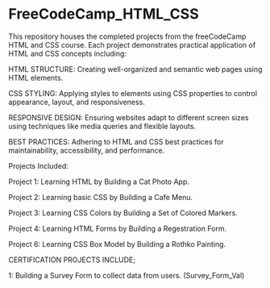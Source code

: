 # FreeCodeCamp_HTML_CSS
This repository houses the completed projects from the freeCodeCamp HTML and CSS course. Each project demonstrates practical application of HTML and CSS concepts
including:

HTML STRUCTURE: Creating well-organized and semantic web pages using HTML elements.

CSS STYLING: Applying styles to elements using CSS properties to control appearance, layout, and responsiveness.

RESPONSIVE DESIGN: Ensuring websites adapt to different screen sizes using techniques like media queries and flexible layouts.

BEST PRACTICES: Adhering to HTML and CSS best practices for maintainability, accessibility, and performance.


Projects Included:

Project 1: Learning HTML by Building a Cat Photo App.

Project 2: Learning basic CSS by Building a Cafe Menu.

Project 3: Learning CSS Colors by Building a Set of Colored Markers.

Project 4: Learning HTML Forms by Building a Regestration Form.

Project 6: Learning CSS Box Model by Building a Rothko Painting. 

CERTIFICATION PROJECTS INCLUDE;

1: Building a Survey Form to collect data from users. (Survey_Form_Val)
